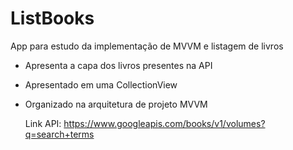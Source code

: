 # ListBooks
App para estudo da implementação de MVVM e listagem de livros

* Apresenta a capa dos livros presentes na API
- Apresentado em uma CollectionView
- Organizado na arquitetura de projeto MVVM

    Link API: https://www.googleapis.com/books/v1/volumes?q=search+terms
